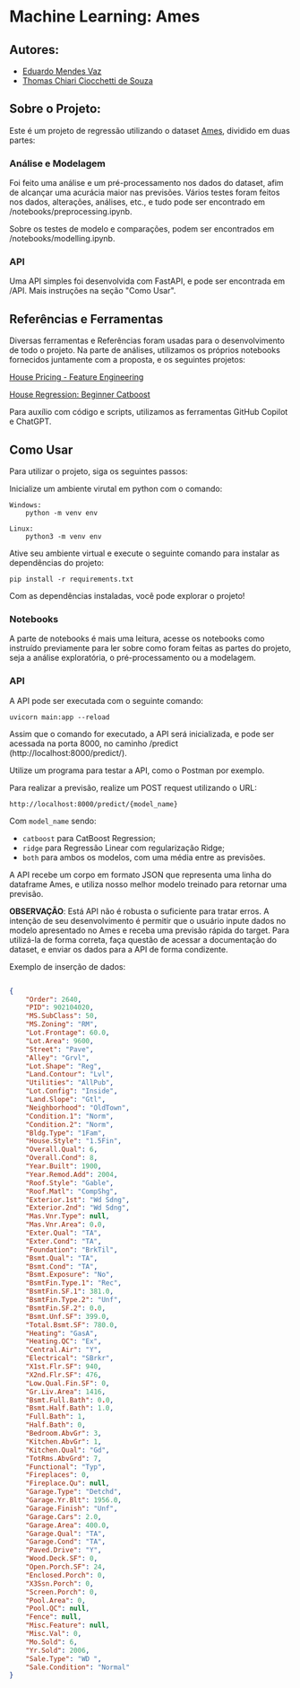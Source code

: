 # Machine Learning: Ames

## Autores:
- [Eduardo Mendes Vaz](https://github.com/EduardoMVAz)
- [Thomas Chiari Ciocchetti de Souza](https://github.com/thomaschiari)

## Sobre o Projeto:

Este é um projeto de regressão utilizando o dataset [Ames](https://www.openintro.org/book/statdata/ames.csv), dividido em duas partes:

### Análise e Modelagem
Foi feito uma análise e um pré-processamento nos dados do dataset, afim de alcançar uma acurácia maior nas previsões. Vários testes foram feitos nos dados, alterações, análises, etc., e tudo pode ser encontrado em /notebooks/preprocessing.ipynb.

Sobre os testes de modelo e comparações, podem ser encontrados em /notebooks/modelling.ipynb.

### API
Uma API simples foi desenvolvida com FastAPI, e pode ser encontrada em /API. Mais instruções na seção "Como Usar".

## Referências e Ferramentas
Diversas ferramentas e Referências foram usadas para o desenvolvimento de todo o projeto.
Na parte de análises, utilizamos os próprios notebooks fornecidos juntamente com a proposta, e os seguintes projetos:

[House Pricing - Feature Engineering](https://www.kaggle.com/code/ayushmehra/house-price-feature-engineering#2.-Feature-Engineering)

[House Regression: Beginner Catboost](https://www.kaggle.com/code/jimmyyeung/house-regression-beginner-catboost-top-2)

Para auxílio com código e scripts, utilizamos as ferramentas GitHub Copilot e ChatGPT.

## Como Usar
Para utilizar o projeto, siga os seguintes passos:

Inicialize um ambiente virutal em python com o comando:

    Windows:
        python -m venv env

    Linux:
        python3 -m venv env

Ative seu ambiente virtual e execute o seguinte comando para instalar as dependências do projeto:

    pip install -r requirements.txt

Com as dependências instaladas, você pode explorar o projeto!

### Notebooks
A parte de notebooks é mais uma leitura, acesse os notebooks como instruído previamente para ler sobre como foram feitas as partes do projeto, seja a análise exploratória, o pré-processamento ou a modelagem.

### API
A API pode ser executada com o seguinte comando:

    uvicorn main:app --reload

Assim que o comando for executado, a API será inicializada, e pode ser acessada na porta 8000, no caminho /predict (http://localhost:8000/predict/).

Utilize um programa para testar a API, como o Postman por exemplo.

Para realizar a previsão, realize um POST request utilizando o URL:
    
    http://localhost:8000/predict/{model_name}
    
Com `model_name` sendo:
- `catboost` para CatBoost Regression;
- `ridge` para Regressão Linear com regularização Ridge;
- `both` para ambos os modelos, com uma média entre as previsões.

A API recebe um corpo em formato JSON que representa uma linha do dataframe Ames, e utiliza nosso melhor modelo treinado para retornar uma previsão.

**OBSERVAÇÃO**: Está API não é robusta o suficiente para tratar erros. A intenção de seu desenvolvimento é permitir que o usuário inpute dados no modelo apresentado no Ames e receba uma previsão rápida do target. Para utilizá-la de forma correta, faça questão de acessar a documentação do dataset, e enviar os dados para a API de forma condizente.

Exemplo de inserção de dados:

```json

{
    "Order": 2640,
    "PID": 902104020,
    "MS.SubClass": 50,
    "MS.Zoning": "RM",
    "Lot.Frontage": 60.0,
    "Lot.Area": 9600,
    "Street": "Pave",
    "Alley": "Grvl",
    "Lot.Shape": "Reg",
    "Land.Contour": "Lvl",
    "Utilities": "AllPub",
    "Lot.Config": "Inside",
    "Land.Slope": "Gtl",
    "Neighborhood": "OldTown",
    "Condition.1": "Norm",
    "Condition.2": "Norm",
    "Bldg.Type": "1Fam",
    "House.Style": "1.5Fin",
    "Overall.Qual": 6,
    "Overall.Cond": 8,
    "Year.Built": 1900,
    "Year.Remod.Add": 2004,
    "Roof.Style": "Gable",
    "Roof.Matl": "CompShg",
    "Exterior.1st": "Wd Sdng",
    "Exterior.2nd": "Wd Sdng",
    "Mas.Vnr.Type": null,
    "Mas.Vnr.Area": 0.0,
    "Exter.Qual": "TA",
    "Exter.Cond": "TA",
    "Foundation": "BrkTil",
    "Bsmt.Qual": "TA",
    "Bsmt.Cond": "TA",
    "Bsmt.Exposure": "No",
    "BsmtFin.Type.1": "Rec",
    "BsmtFin.SF.1": 381.0,
    "BsmtFin.Type.2": "Unf",
    "BsmtFin.SF.2": 0.0,
    "Bsmt.Unf.SF": 399.0,
    "Total.Bsmt.SF": 780.0,
    "Heating": "GasA",
    "Heating.QC": "Ex",
    "Central.Air": "Y",
    "Electrical": "SBrkr",
    "X1st.Flr.SF": 940,
    "X2nd.Flr.SF": 476,
    "Low.Qual.Fin.SF": 0,
    "Gr.Liv.Area": 1416,
    "Bsmt.Full.Bath": 0.0,
    "Bsmt.Half.Bath": 1.0,
    "Full.Bath": 1,
    "Half.Bath": 0,
    "Bedroom.AbvGr": 3,
    "Kitchen.AbvGr": 1,
    "Kitchen.Qual": "Gd",
    "TotRms.AbvGrd": 7,
    "Functional": "Typ",
    "Fireplaces": 0,
    "Fireplace.Qu": null,
    "Garage.Type": "Detchd",
    "Garage.Yr.Blt": 1956.0,
    "Garage.Finish": "Unf",
    "Garage.Cars": 2.0,
    "Garage.Area": 400.0,
    "Garage.Qual": "TA",
    "Garage.Cond": "TA",
    "Paved.Drive": "Y",
    "Wood.Deck.SF": 0,
    "Open.Porch.SF": 24,
    "Enclosed.Porch": 0,
    "X3Ssn.Porch": 0,
    "Screen.Porch": 0,
    "Pool.Area": 0,
    "Pool.QC": null,
    "Fence": null,
    "Misc.Feature": null,
    "Misc.Val": 0,
    "Mo.Sold": 6,
    "Yr.Sold": 2006,
    "Sale.Type": "WD ",
    "Sale.Condition": "Normal"
}

```
